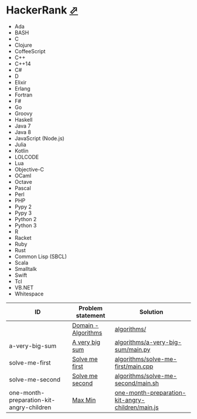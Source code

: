 # HackerRank [⬀](https://www.hackerrank.com/)


- Ada
- BASH
- C
- Clojure
- CoffeeScript
- C++
- C++14
- C#
- D
- Elixir
- Erlang
- Fortran
- F#
- Go
- Groovy
- Haskell
- Java 7
- Java 8
- JavaScript (Node.js)
- Julia
- Kotlin
- LOLCODE
- Lua
- Objective-C
- OCaml
- Octave
- Pascal
- Perl
- PHP
- Pypy 2
- Pypy 3
- Python 2
- Python 3
- R
- Racket
- Ruby
- Rust
- Common Lisp (SBCL)
- Scala
- Smalltalk
- Swift
- Tcl
- VB.NET
- Whitespace



| ID                                       | Problem statement                                                                                 | Solution                                                                                             |
|------------------------------------------|---------------------------------------------------------------------------------------------------|------------------------------------------------------------------------------------------------------|
|                                          | [Domain - Algorithms](https://www.hackerrank.com/domains/algorithms/warmup)                       | [algorithms/](algorithms/)                                                                           |
| a-very-big-sum                           | [A very big sum](https://www.hackerrank.com/challenges/a-very-big-sum)                            | [algorithms/a-very-big-sum/main.py](algorithms/a-very-big-sum/main.py)                               |
| solve-me-first                           | [Solve me first](https://www.hackerrank.com/challenges/solve-me-first)                            | [algorithms/solve-me-first/main.cpp](algorithms/solve-me-first/main.cpp)                             |
| solve-me-second                          | [Solve me second](https://www.hackerrank.com/challenges/solve-me-second)                          | [algorithms/solve-me-second/main.sh](algorithms/solve-me-second/main.sh)                             |
| one-month-preparation-kit-angry-children | [Max Min](https://www.hackerrank.com/challenges/one-month-preparation-kit-angry-children/problem) | [one-month-preparation-kit-angry-children/main.js](one-month-preparation-kit-angry-children/main.js) |

